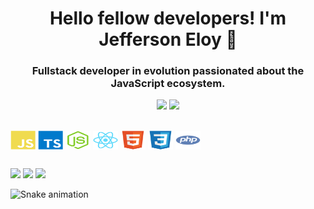 <h1 align="center">Hello fellow developers! I'm Jefferson Eloy 👋</h1>
<h3 align="center">Fullstack developer in evolution passionated about the JavaScript ecosystem.</h3>

<p align="center">
  <img src="https://github-readme-stats.vercel.app/api?username=jeffeloy&show_icons=true&count_private=true&theme=tokyonight&icon_color=8257e5&title_color=8257e5&text_color=a8fdf6" /> 
  <img src="https://github-readme-stats.vercel.app/api/top-langs/?username=jeffeloy&layout=compact&theme=tokyonight&title_color=8257e5&text_color=a8fdf6" /> 
</p>

<div style="display: inline_block"><br>
  <img align="center" alt="Jeff-Js" height="30" width="40" src="https://raw.githubusercontent.com/devicons/devicon/master/icons/javascript/javascript-plain.svg">
  <img align="center" alt="Jeff-Ts" height="30" width="40" src="https://raw.githubusercontent.com/devicons/devicon/master/icons/typescript/typescript-plain.svg">
  <img align="center" alt="Jeff-Node" height="30" width="40" src="https://raw.githubusercontent.com/devicons/devicon/master/icons/nodejs/nodejs-plain.svg">
  <img align="center" alt="Jeff-React" height="30" width="40" src="https://raw.githubusercontent.com/devicons/devicon/master/icons/react/react-original.svg">
  <img align="center" alt="Jeff-HTML" height="30" width="40" src="https://raw.githubusercontent.com/devicons/devicon/master/icons/html5/html5-original.svg">
  <img align="center" alt="Jeff-CSS" height="30" width="40" src="https://raw.githubusercontent.com/devicons/devicon/master/icons/css3/css3-original.svg">
  <img align="center" alt="Jeff-PHP" height="30" width="40" src="https://raw.githubusercontent.com/devicons/devicon/master/icons/php/php-plain.svg">
</div>

  ##
  
<div>
  <a href="https://github.com/jeffeloy" target="blank"><img src="https://img.shields.io/badge/GitHub-100000?style=for-the-badge&logo=github&logoColor=white"         target="blank"></a> 
  <a href = "mailto:contatojeloydev@gmail.com"><img src="https://img.shields.io/badge/-Gmail-%23333?style=for-the-badge&logo=gmail&logoColor=white" target="blank"></a>
  <a href="https://www.linkedin.com/in/jefferson-eloy/" target="blank"><img src="https://img.shields.io/badge/-LinkedIn-%230077B5?style=for-the-badge&logo=linkedin&logoColor=white" target="blank"></a> 
  
  
  ![Snake animation](https://github.com/jeffeloy/jeffeloy/blob/output/github-contribution-grid-snake.svg)  
</div>

